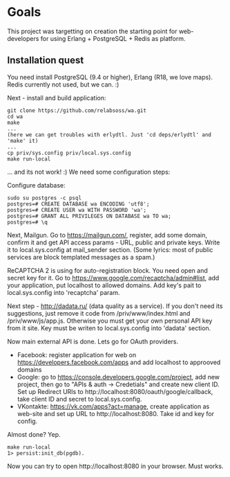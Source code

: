 Goals
=====

This project was targetting on creation the starting point for web-developers for using Erlang + PostgreSQL + Redis as platform.

Installation quest
------------------

You need install PostgreSQL (9.4 or higher), Erlang (R18, we love maps). Redis currently not used, but we can. :)

Next - install and build application:

    git clone https://github.com/relabsoss/wa.git
    cd wa
    make
    ...
    (here we can get troubles with erlydtl. Just 'cd deps/erlydtl' and 'make' it)
    ...
    cp priv/sys.config priv/local.sys.config
    make run-local

... and its not work! :) We need some configuration steps:

Configure database:

    sudo su postgres -c psql
    postgres=# CREATE DATABASE wa ENCODING 'utf8';
    postgres=# CREATE USER wa WITH PASSWORD 'wa';
    postgres=# GRANT ALL PRIVILEGES ON DATABASE wa TO wa;
    postgres=# \q

Next, Mailgun. Go to https://mailgun.com/, register, add some domain, confirm it and get API access params - 
URL, public and private keys. Write it to local.sys.config at mail_sender section. (Some lyrics: most of public services are block templated messages as a spam.)

ReCAPTCHA 2 is using for auto-registration block. 
You need open and secret key for it. Go to https://www.google.com/recaptcha/admin#list, add your 
application, put localhost to allowed domains. 
Add key's pait to local.sys.config into 'recaptcha' param.

Next step - http://dadata.ru/ (data quality as a service). 
If you don't need its suggestions, just remove it code from /priv/www/index.html and /priv/www/js/app.js. 
Otherwise you must get your own personal API key from it site. 
Key must be writen to local.sys.config into 'dadata' section.

Now main external API is done. Lets go for OAuth providers.
* Facebook: register application for web on https://developers.facebook.com/apps and add localhost to approoved domains
* Google: go to https://console.developers.google.com/project, add new project, then go to "APIs & auth -> Credetials" and create new client ID. 
Set up Redirect URIs to http://localhost:8080/oauth/google/callback, take client ID and secret to local.sys.config.
* VKontakte: https://vk.com/apps?act=manage, create application as web-site and set up URL to http://localhost:8080. Take id and key for config.

Almost done? Yep.

    make run-local
    1> persist:init_db(pgdb).

Now you can try to open http://localhost:8080 in your browser. Must works.
